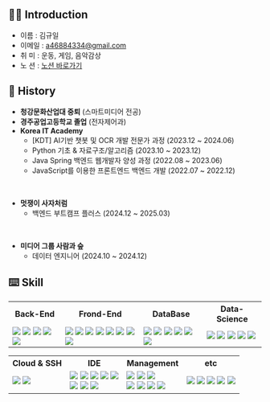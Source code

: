 ## 👨‍💻 Introduction

- 이름 : 김규일
- 이메일 : a46884334@gmail.com
- 취 미 : 운동, 게임, 음악감상
- 노 션 : [노션 바로가기](https://recondite-angora-946.notion.site/f05272da46df45d2a5fb5d7149915310)

## 🏫 History

- **청강문화산업대 중퇴** (스마트미디어 전공)
- **경주공업고등학교 졸업** (전자제어과)
- **Korea IT Academy**
  - [KDT] AI기반 챗봇 및 OCR 개발 전문가 과정 (2023.12 ~ 2024.06)
  - Python 기초 & 자료구조/알고리즘 (2023.10 ~ 2023.12)
  - Java Spring 백엔드 웹개발자 양성 과정 (2022.08 ~ 2023.06)
  - JavaScript를 이용한 프론트엔드 백엔드 개발 (2022.07 ~ 2022.12)

<br/>

- **멋쟁이 사자처럼**
  - 백엔드 부트캠프 플러스 (2024.12 ~ 2025.03)

<br/>

- **미디어 그룹 사람과 숲**
  - 데이터 엔지니어 (2024.10 ~ 2024.12)

## ⌨️ Skill
<table>
  <tr>
      <th>Back-End</th>
      <th>Frond-End</th>
      <th>DataBase</th>
      <th>Data-Science</th>
  </tr>
  <tr>
    <td>
      <img src="https://img.shields.io/badge/Python-3776AB?style=flat-square&logo=Python&logoColor=white"/>
      <img src="https://img.shields.io/badge/Java-ED8B00?style=flat-square&logo=Java&logoColor=black"/>
      <img src="https://img.shields.io/badge/dJango-092E20?style=flat&logo=django&logoColor=white"/>
      <img src="https://img.shields.io/badge/Spring_Boot-6db33f?style=flat&logo=springboot&logoColor=white"/>
      <img src="https://img.shields.io/badge/JSON-000000?style=flat-square&logo=JSON&logoColor=white"/>
    </td>
    <td>
      <img src="https://img.shields.io/badge/HTML-E34F26?style=flat-square&logo=HTML5&logoColor=white"/>
      <img src="https://img.shields.io/badge/CSS-1572B6?style=flat-square&logo=CSS3&logoColor=white"/>
      <img src="https://img.shields.io/badge/JavaScript-F7DF1E?style=flat-square&logo=JavaScript&logoColor=grey"/>
      <img src="https://img.shields.io/badge/jQuery-0769AD?style=flat-square&logo=jQuery&logoColor=white"/>
      <img src="https://img.shields.io/badge/Thymeleaf-005F0F?style=flat-square&logo=Thymeleaf&logoColor=white"/>
      <img src="https://img.shields.io/badge/TailwindCSS-06B6D4?style=flat&logo=tailwindcss&logoColor=white"/>
      <img src="https://img.shields.io/badge/TypeScript-3178C6?style=flat&logo=typescript&logoColor=white"/>
      <img src="https://img.shields.io/badge/React-61DAFB?style=flat&logo=react&logoColor=black"/>
    </td>
    <td>
      <img src="https://img.shields.io/badge/Mybatis-ff0000?style=flat-square&logo=Mybatis&logoColor=white"/>
      <img src="https://img.shields.io/badge/MySQL-4479A1?style=flat-square&logo=MySQL&logoColor=white"/>
      <img src="https://img.shields.io/badge/MariaDB-003545?style=flat-square&logo=MariaDB&logoColor=white"/>
      <img src="https://img.shields.io/badge/Oracle-F80000?style=flat-square&logo=Oracle&logoColor=white"/>
      <img src="https://img.shields.io/badge/MongoDB-47A248?style=flat-square&logo=MongoDB&logoColor=white"/>
      <img src="https://img.shields.io/badge/PostGreSQL-4169E1?style=flat-square&logo=PostGreSQL&logoColor=black"/>
    </td>
    <td>
      <img src="https://img.shields.io/badge/Anaconda-44A833?style=flat-square&logo=Anaconda&logoColor=white"/>
      <img src="https://img.shields.io/badge/Pandas-150458?style=flat-square&logo=pandas&logoColor=white"/>
      <img src="https://img.shields.io/badge/NumPy-013243?style=flat-square&logo=NumPy&logoColor=white"/>
      <img src="https://img.shields.io/badge/PyTorch-EE4C2C?style=flat-square&logo=PyTorch&logoColor=white"/>
      <img src="https://img.shields.io/badge/scikitlearn-F7931E?style=flat-square&logo=scikitlearn&logoColor=black"/>
    </td>
  </tr>
</table>
<table>
  <tr>
      <th>Cloud & SSH</th>
      <th>IDE</th>
      <th>Management</th>
      <th>etc</th>
  </tr>
  <tr>
    <td>
      <img src="https://img.shields.io/badge/AmazonAWS-232F3E?style=flat-square&logo=amazonwebservices&logoColor=white"/>
      <img src="https://img.shields.io/badge/Putty-283274?style=flat&logo=putty&logoColor=white"/>
    </td>
    <td>
      <img src="https://img.shields.io/badge/Eclipse IDE-2C2255?style=flat-square&logo=Eclipse IDE&logoColor=white"/>
      <img src="https://img.shields.io/badge/Visual Studio Code-007ACC?style=flat-square&logo=Visual Studio Code&logoColor=white"/>
      <img src="https://img.shields.io/badge/DBeaver-382923?style=flat-square&logo=DBeaver&logoColor=white"/>
      <img src="https://img.shields.io/badge/PyCharm-000000?style=flat-square&logo=PyCharm&logoColor=white"/>
      <img src="https://img.shields.io/badge/Google Colab-F9AB00.svg?style=round-square&logo=googlecolab&logoColor=white"/>
      <br/>
      <img src="https://img.shields.io/badge/IntelliJ IDEA-000000?style=flat-square&logo=IntelliJ IDEA&logoColor=white"/>
      <img src="https://img.shields.io/badge/Postman-FF6C37.svg?style=round-square&logo=Postman&logoColor=white"/>
      <img src="https://img.shields.io/badge/Jupyter-F37626.svg?style=round-square&logo=jupyter&logoColor=white"/>
    </td>
    <td>
      <img src="https://img.shields.io/badge/Git-F05032?style=flat-square&logo=Git&logoColor=white"/>
      <img src="https://img.shields.io/badge/GitHub-181717?style=flat-square&logo=GitHub&logoColor=white"/>
      <img src="https://img.shields.io/badge/Git Bash-609926?style=flat-square&logo=Git&logoColor=white"/>
      <br/>
      <img src="https://img.shields.io/badge/Gradle-02303A?style=flat-square&logo=Gradle&logoColor=white"/>
      <img src="https://img.shields.io/badge/YML-CB171E?style=flat-square&logo=YAML&logoColor=white"/>
      <img src="https://img.shields.io/badge/Sourcetree-0052CC?style=flat-square&logo=Sourcetree&logoColor=white"/>
      <img src="https://img.shields.io/badge/Docker-2496ED?style=flat-square&logo=Docker&logoColor=white"/>
    </td>
    <td>
      <img src="https://img.shields.io/badge/Kakao-FFCD00?style=flat-square&logo=Kakao&logoColor=black"/>
      <img src="https://img.shields.io/badge/Google-4285F4?style=flat-square&logo=Google&logoColor=black"/>
      <img src="https://img.shields.io/badge/Naver-03C75A?style=flat-square&logo=Naver&logoColor=black"/>
      <img src="https://img.shields.io/badge/Slack-4A154B?style=flat-square&logo=Slack&logoColor=white"/>
      <img src="https://img.shields.io/badge/Discord-5865F2?style=flat-square&logo=Discord&logoColor=white"/>
    </td>
  </tr>
</table>
